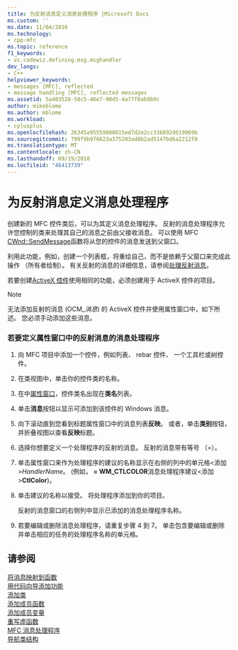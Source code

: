 ```yaml
---
title: 为反射消息定义消息处理程序 |Microsoft Docs
ms.custom: ''
ms.date: 11/04/2016
ms.technology:
- cpp-mfc
ms.topic: reference
f1_keywords:
- vc.codewiz.defining.msg.msghandler
dev_langs:
- C++
helpviewer_keywords:
- messages [MFC], reflected
- message handling [MFC], reflected messages
ms.assetid: 5a403528-58c5-46e7-90d5-4a77f0ab9b9c
author: mikeblome
ms.author: mblome
ms.workload:
- cplusplus
ms.openlocfilehash: 26345a95559000815ed7d2e2cc336892d619969b
ms.sourcegitcommit: 799f9b976623a375203ad8b2ad5147bd6a2212f0
ms.translationtype: MT
ms.contentlocale: zh-CN
ms.lasthandoff: 09/19/2018
ms.locfileid: "46413739"
---
```

# <a name="defining-a-message-handler-for-a-reflected-message"></a>为反射消息定义消息处理程序

创建新的 MFC 控件类后，可以为其定义消息处理程序。 反射的消息处理程序允许您控制的类来处理其自己的消息之前由父接收消息。 可以使用 MFC [CWnd::SendMessage](../../mfc/reference/cwnd-class.md#sendmessage)函数将从您的控件的消息发送到父窗口。

利用此功能，例如，创建一个列表框，将重绘自己，而不是依赖于父窗口来完成此操作 （所有者绘制）。 有关反射的消息的详细信息，请参阅[处理反射消息](../../mfc/handling-reflected-messages.md)。

若要创建[ActiveX 控件](../../mfc/activex-controls-on-the-internet.md)使用相同的功能，必须创建用于 ActiveX 控件的项目。

> [!NOTE]
>  无法添加反射的消息 (OCM_*消息*) 的 ActiveX 控件并使用属性窗口中，如下所述。 您必须手动添加这些消息。

### <a name="to-define-a-message-handler-for-a-reflected-message-from-the-properties-window"></a>若要定义属性窗口中的反射消息的消息处理程序

1. 向 MFC 项目中添加一个控件，例如列表、 rebar 控件、 一个工具栏或树控件。

1. 在类视图中，单击你的控件类的名称。

1. 在中[属性窗口](/visualstudio/ide/reference/properties-window)，控件类名出现在**类名**列表。

1. 单击**消息**按钮以显示可添加到该控件的 Windows 消息。

1. 向下滚动直到您看到标题属性窗口中的消息列表**反映**。 或者，单击**类别**按钮，并折叠视图以查看**反映**标题。

1. 选择你想要定义一个处理程序的反射的消息。 反射的消息带有等号 （=）。

1. 单击属性窗口来作为处理程序的建议的名称显示在右侧的列中的单元格\<添加 >*HandlerName*。 (例如， **= WM_CTLCOLOR**消息处理程序建议\<添加 >**CtlColor**)。

1. 单击建议的名称以接受。 将处理程序添加到你的项目。

     反射的消息窗口的右侧列中显示已添加的消息处理程序名称。

9. 若要编辑或删除消息处理程序，请重复步骤 4 到 7。 单击包含要编辑或删除并单击相应的任务的处理程序名称的单元格。

## <a name="see-also"></a>请参阅

[将消息映射到函数](../../mfc/reference/mapping-messages-to-functions.md)<br/>
[用代码向导添加功能](../../ide/adding-functionality-with-code-wizards-cpp.md)<br/>
[添加类](../../ide/adding-a-class-visual-cpp.md)<br/>
[添加成员函数](../../ide/adding-a-member-function-visual-cpp.md)<br/>
[添加成员变量](../../ide/adding-a-member-variable-visual-cpp.md)<br/>
[重写虚函数](../../ide/overriding-a-virtual-function-visual-cpp.md)<br/>
[MFC 消息处理程序](../../mfc/reference/adding-an-mfc-message-handler.md)<br/>
[导航类结构](../../ide/navigating-the-class-structure-visual-cpp.md)
